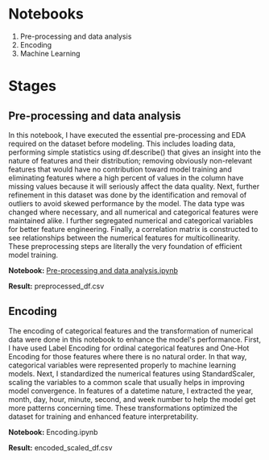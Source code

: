 # Notebooks
1. Pre-processing and data analysis
2. Encoding
3. Machine Learning

# Stages
## Pre-processing and data analysis
In this notebook, I have executed the essential pre-processing and EDA required on the dataset before modeling. This includes loading data, performing simple statistics using df.describe() that gives an insight into the nature of features and their distribution; removing obviously non-relevant features that would have no contribution toward model training and eliminating features where a high percent of values in the column have missing values because it will seriously affect the data quality. Next, further refinement in this dataset was done by the identification and removal of outliers to avoid skewed performance by the model. The data type was changed where necessary, and all numerical and categorical features were maintained alike. I further segregated numerical and categorical variables for better feature engineering. Finally, a correlation matrix is constructed to see relationships between the numerical features for multicollinearity. These preprocessing steps are literally the very foundation of efficient model training.

**Notebook:** [Pre-processing and data analysis.ipynb](https://github.com/GeniousIlyaBar/Application-of-machine-learning-algorithms-to-optimize-pricing-and-marketing-strategies/blob/main/Pre-processing%20and%20data%20analysis.ipynb)

**Result:** preprocessed_df.csv

## Encoding
The encoding of categorical features and the transformation of numerical data were done in this notebook to enhance the model's performance. First, I have used Label Encoding for ordinal categorical features and One-Hot Encoding for those features where there is no natural order. In that way, categorical variables were represented properly to machine learning models. Next, I standardized the numerical features using StandardScaler, scaling the variables to a common scale that usually helps in improving model convergence. In features of a datetime nature, I extracted the year, month, day, hour, minute, second, and week number to help the model get more patterns concerning time. These transformations optimized the dataset for training and enhanced feature interpretability.

**Notebook:** Encoding.ipynb

**Result:** encoded_scaled_df.csv
